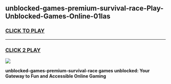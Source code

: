 
## unblocked-games-premium-survival-race-Play-Unblocked-Games-Online-01las
<h3>
<a href="https://premium76.site?title=unblocked-games-premium-survival-race&ref=24A">CLICK TO PLAY</a></h3>
<hr>

<h3>
<a href="https://premium76.site?title=unblocked-games-premium-survival-race&ref=24A">CLICK 2 PLAY</a>
  
</h3>

<a href="https://premium76.site?title=unblocked-games-premium-survival-race&ref=24A"><img src="https://clearcache.store/games.png"></a>


**unblocked-games-premium-survival-race games unblocked: Your Gateway to Fun and Accessible Online Gaming**
